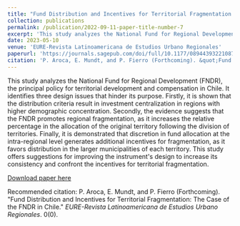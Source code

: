 ```yaml
---
title: "Fund Distribution and Incentives for Territorial Fragmentation: The Case of the FNDR in Chile"
collection: publications
permalink: /publication/2022-09-11-paper-title-number-7
excerpt: 'This study analyzes the National Fund for Regional Development (FNDR), the principal policy for territorial development and compensation in Chile. It identifies three design issues that hinder its purpose. Firstly, it is shown that the distribution criteria result in investment centralization in regions with higher demographic concentration. Secondly, the evidence suggests that the FNDR promotes regional fragmentation, as it increases the relative percentage in the allocation of the original territory following the division of territories. Finally, it is demonstrated that discretion in fund allocation at the intra-regional level generates additional incentives for fragmentation, as it favors distribution in the larger municipalities of each territory. This study offers suggestions for improving the instrument's design to increase its consistency and confront the incentives for territorial fragmentation.'
date: 2023-05-10
venue: 'EURE-Revista Latinoamericana de Estudios Urbano Regionales'
paperurl: 'https://journals.sagepub.com/doi/full/10.1177/08944393221087940'
citation: 'P. Aroca, E. Mundt, and P. Fierro (Forthcoming). &quot;Fund Distribution and Incentives for Territorial Fragmentation: The Case of the FNDR in Chile.&quot; <i>Social Science Computer Review</i>. 0(0).'
---
```

This study analyzes the National Fund for Regional Development (FNDR), the principal policy for territorial development and compensation in Chile. It identifies three design issues that hinder its purpose. Firstly, it is shown that the distribution criteria result in investment centralization in regions with higher demographic concentration. Secondly, the evidence suggests that the FNDR promotes regional fragmentation, as it increases the relative percentage in the allocation of the original territory following the division of territories. Finally, it is demonstrated that discretion in fund allocation at the intra-regional level generates additional incentives for fragmentation, as it favors distribution in the larger municipalities of each territory. This study offers suggestions for improving the instrument's design to increase its consistency and confront the incentives for territorial fragmentation.

[Download paper here](https://journals.sagepub.com/doi/full/10.1177/08944393221087940)

Recommended citation: P. Aroca, E. Mundt, and P. Fierro (Forthcoming). "Fund Distribution and Incentives for Territorial Fragmentation: The Case of the FNDR in Chile." <i>EURE-Revista Latinoamericana de Estudios Urbano Regionales</i>. 0(0).
